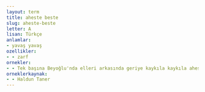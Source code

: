 ```yaml
---
layout: term
title: aheste beste
slug: aheste-beste
letter: A
lisan: Türkçe
anlamlar:
- yavaş yavaş
ozellikler:
- - zarf
ornekler:
- - Tek başına Beyoğlu'nda elleri arkasında geriye kaykıla kaykıla aheste beste gezer.
orneklerkaynak:
- - Haldun Taner
---
```

